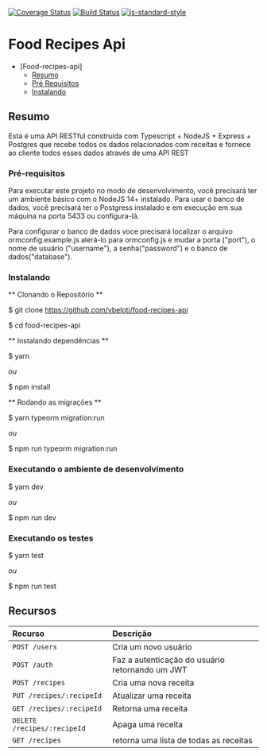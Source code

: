 [![Coverage Status](https://coveralls.io/repos/github/vbeloti/food-recipes-api/badge.svg?branch=master)](https://coveralls.io/github/vbeloti/food-recipes-api?branch=master)
[![Build Status](https://travis-ci.org/vbeloti/food-recipes-api.svg?branch=master)](https://travis-ci.org/vbeloti/food-recipes-api)
[![js-standard-style](https://img.shields.io/badge/code%20style-standard-brightgreen.svg)](http://standardjs.com)

# Food Recipes Api

- [Food-recipes-api]
    - [Resumo](#resumo)
    - [Pré Requisitos](#pre-requisitos)
    - [Instalando](#instalando)

<!-- ## Link -->


## Resumo

Esta é uma API RESTful construída com Typescript + NodeJS + Express + Postgres que recebe todos os dados relacionados com receitas e fornece ao cliente todos esses dados através de uma API REST


### Pré-requisitos

Para executar este projeto no modo de desenvolvimento, você precisará ter um ambiente básico com o NodeJS 14+ instalado.
Para usar o banco de dados, você precisará ter o Postgress instalado e em execução em sua máquina na porta 5433 ou configura-lá.

Para configurar o banco de dados voce precisará localizar o arquivo ormconfig.example.js alerá-lo para ormconfig.js e mudar a porta ("port"), o nome de usuário ("username"), a senha("password") e o banco de dados("database").


### Instalando

** Clonando o Repositório **

$ git clone https://github.com/vbeloti/food-recipes-api

$ cd food-recipes-api

** Instalando dependências **

$ yarn

_ou_

$ npm install

** Rodando as migrações **

$ yarn typeorm migration:run

_ou_

$ npm run typeorm migration:run

### Executando o ambiente de desenvolvimento

$ yarn dev

_ou_

$ npm run dev

### Executando os testes

$ yarn test

_ou_

$ npm run test

## Recursos

| Recurso                    | Descrição                                                             |
|:--------------             |:----------------------------------------------------------------------|
| `POST /users`              | Cria um novo usuário                                                  |
| `POST /auth`               | Faz a autenticação do usuário retornando um JWT                       |
| `POST /recipes`            | Cria uma nova receita                                                 |
| `PUT /recipes/:recipeId`   | Atualizar uma receita                                                 |
| `GET /recipes/:recipeId`   | Retorna uma receita                                                   |
| `DELETE /recipes/:recipeId`| Apaga uma receita                                                     |
| `GET /recipes`             | retorna uma lista de todas as receitas                                |

